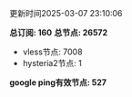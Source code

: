 更新时间2025-03-07 23:10:06

**总订阅: 160**
**总节点: 26572**
- vless节点: 7008
- hysteria2节点: 1

**google ping有效节点: 527**
